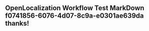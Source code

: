 <properties
ms.topic="hero-topic"
ms.test1="hero-topic"
ms.test2="test"/>


## OpenLocalization Workflow Test MarkDown f0741856-6076-4d07-8c9a-e0301ae639da thanks!



<!--HONumber=Jul16_HO2-->


